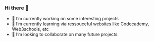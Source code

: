 ### Hi there 👋
- 🔭 I’m currently working on some interesting projects
- 🌱 I’m currently learning via ressouceful websites like Codecademy, Web3schools, etc
- 👯 I’m looking to collaborate on many future projects
<!--
**Askiadaoud/Askiadaoud** is a ✨ _special_ ✨ repository because its `README.md` (this file) appears on your GitHub profile.

Here are some ideas to get you started:

- 🔭 I’m currently working on some personal projects
- 🌱 I’m currently learning via ressouceful learning websites like Codecademy
- 👯 I’m looking to collaborate on many future 
- 🤔 I’m looking for help with ...
- 💬 Ask me about ...
- 📫 How to reach me: amvlick@proton.me
- 😄 Pronouns: ...
- ⚡ Fun fact: ...
-->
